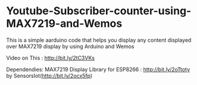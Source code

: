 # Youtube-Subscriber-counter-using-MAX7219-and-Wemos
This is a  simple aarduino code that helps you display any content displayed over MAX7219 display by using Arduino and Wemos

Video on This : http://bit.ly/2tC3VKs

Dependendies:
  MAX7219 Display Library for ESP8266 : http://bit.ly/2oTtoty by SensorsIot(http://bit.ly/2ocx5fp)

